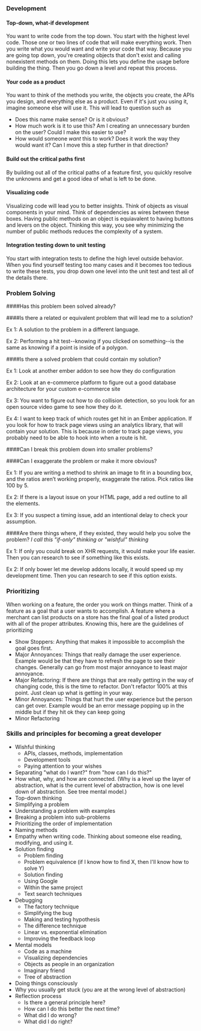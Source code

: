 ### Development

#### Top-down, what-if development
You want to write code from the top down. You start with the highest level code. Those one or two lines of code that will make everything work. Then you write what you would want and write your code that way. Because you are going top down, you're creating objects that don't exist and calling nonexistent methods on them. Doing this lets you define the usage before building the thing. Then you go down a level and repeat this process.

#### Your code as a product
You want to think of the methods you write, the objects you create, the APIs you design, and everything else as a product. Even if it's just you using it, imagine someone else will use it. This will lead to question such as
- Does this name make sense? Or is it obvious?
- How much work is it to use this? Am I creating an unnecessary burden on the user? Could I make this easier to use?
- How would someone *want* this to work? Does it work the way they would want it? Can I move this a step further in that direction?

#### Build out the critical paths first
By building out all of the critical paths of a feature first, you quickly resolve the unknowns and get a good idea of what is left to be done. 

#### Visualizing code
Visualizing code will lead you to better insights. Think of objects as visual components in your mind. Think of dependencies as wires between these boxes. Having public methods on an object is equiavalent to having buttons and levers on the object. Thinking this way, you see why minimizing the number of public methods reduces the complexity of a system.

#### Integration testing down to unit testing
You start with integration tests to define the high level outside behavior. When you find yourself testing too many cases and it becomes too tedious to write these tests, you drop down one level into the unit test and test all of the details there.

### Problem Solving
####Has this problem been solved already?

####Is there a related or equivalent problem that will lead me to a solution?

Ex 1: A solution to the problem in a different language.

Ex 2: Performing a hit test--knowing if you clicked on something--is the same as knowing if a point is inside of a polygon.

####Is there a solved problem that could contain my solution?

Ex 1: Look at another ember addon to see how they do configuration

Ex 2: Look at an e-commerce platform to figure out a good database architecture for your custom e-commerce site

Ex 3: You want to figure out how to do collision detection, so you look for an open source video game to see how they do it.

Ex 4: I want to keep track of which routes get hit in an Ember application. If you look for how to track page views using an analytics library, that will contain your solution. This is because in order to track page views, you probably need to be able to hook into when a route is hit.

####Can I break this problem down into smaller problems?

####Can I exaggerate the problem or make it more obvious?

Ex 1: If you are writing a method to shrink an image to fit in a bounding box, and the ratios aren’t working properly, exaggerate the ratios. Pick ratios like 100 by 5.

Ex 2: If there is a layout issue on your HTML page, add a red outline to all the elements.

Ex 3: If you suspect a timing issue, add an intentional delay to check your assumption.

####Are there things where, if they existed, they would help you solve the problem?
_I call this "if-only" thinking or "wishful" thinking_

Ex 1: If only you could break on XHR requests, it would make your life easier. Then you can research to see if something like this exists.

Ex 2: If only bower let me develop addons locally, it would speed up my development time. Then you can research to see if this option exists.

### Prioritizing
When working on a feature, the order you work on things matter. Think of a feature as a goal that a user wants to accomplish. A feature where a merchant can list products on a store has the final goal of a listed product with all of the proper attributes. Knowing this, here are the guidelines of prioritizing

- Show Stoppers: Anything that makes it impossible to accomplish the goal goes first.
- Major Annoyances: Things that really damage the user experience. Example would be that they have to refresh the page to see their changes. Generally can go from most major annoyance to least major annoyance.
- Major Refactoring: If there are things that are really getting in the way of changing code, this is the time to refactor. Don't refactor 100% at this point. Just clean up what is getting in your way.
- Minor Annoyances: Things that hurt the user experience but the person can get over. Example would be an error message popping up in the middle but if they hit ok they can keep going
- Minor Refactoring


### Skills and principles for becoming a great developer
- Wishful thinking
  - APIs, classes, methods, implementation
  - Development tools
  - Paying attention to your wishes
- Separating "what do I want?" from "how can I do this?"
- How what, why, and how are connected. (Why is a level up the layer of abstraction, what is the current level of abstraction, how is one level down of abstraction. See tree mental model.)
- Top-down thinking
- Simplifying a problem
- Understanding a problem with examples
- Breaking a problem into sub-problems
- Prioritizing the order of implementation
- Naming methods
- Empathy when writing code. Thinking about someone else reading, modifying, and using it.
- Solution finding
  - Problem finding
  - Problem equivalence (if I know how to find X, then I'll know how to solve Y)
  - Solution finding
  - Using Google
  - Within the same project
  - Text search techniques
- Debugging
  - The factory technique
  - Simplifying the bug
  - Making and testing hypothesis
  - The difference technique
  - Linear vs. exponential elimination 
  - Improving the feedback loop
- Mental models
  - Code as a machine
  - Visualizing dependencies
  - Objects as people in an organization
  - Imaginary friend
  - Tree of abstraction
- Doing things consciously
- Why you usually get stuck (you are at the wrong level of abstraction)
- Reflection process
  - Is there a general principle here?
  - How can I do this better the next time?
  - What did I do wrong?
  - What did I do right?
